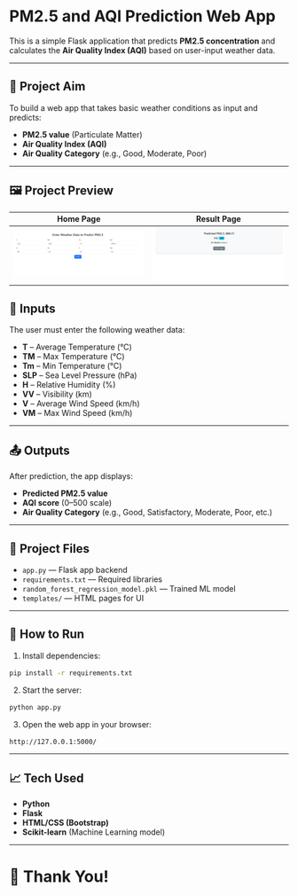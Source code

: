 # PM2.5 and AQI Prediction Web App

This is a simple Flask application that predicts **PM2.5 concentration** and calculates the **Air Quality Index (AQI)** based on user-input weather data.

---

## 🎯 Project Aim

To build a web app that takes basic weather conditions as input and predicts:
- **PM2.5 value** (Particulate Matter)
- **Air Quality Index (AQI)**
- **Air Quality Category** (e.g., Good, Moderate, Poor)

---

## 🖼️ Project Preview

| Home Page | Result Page |
|:---------:|:-----------:|
| ![Home](images/home_screen.png) | ![Result](images/result_screen.png) |



## 🔢 Inputs

The user must enter the following weather data:
- **T** – Average Temperature (°C)
- **TM** – Max Temperature (°C)
- **Tm** – Min Temperature (°C)
- **SLP** – Sea Level Pressure (hPa)
- **H** – Relative Humidity (%)
- **VV** – Visibility (km)
- **V** – Average Wind Speed (km/h)
- **VM** – Max Wind Speed (km/h)

---

## 📤 Outputs

After prediction, the app displays:
- **Predicted PM2.5 value**
- **AQI score** (0–500 scale)
- **Air Quality Category** (e.g., Good, Satisfactory, Moderate, Poor, etc.)

---

## 📂 Project Files

- `app.py` — Flask app backend
- `requirements.txt` — Required libraries
- `random_forest_regression_model.pkl` — Trained ML model
- `templates/` — HTML pages for UI

---

## 🚀 How to Run

1. Install dependencies:

```bash
pip install -r requirements.txt
```

2. Start the server:

```bash
python app.py
```

3. Open the web app in your browser:

```
http://127.0.0.1:5000/
```

---

## 📈 Tech Used

- **Python**
- **Flask**
- **HTML/CSS (Bootstrap)**
- **Scikit-learn** (Machine Learning model)

---

# 🌟 Thank You!
